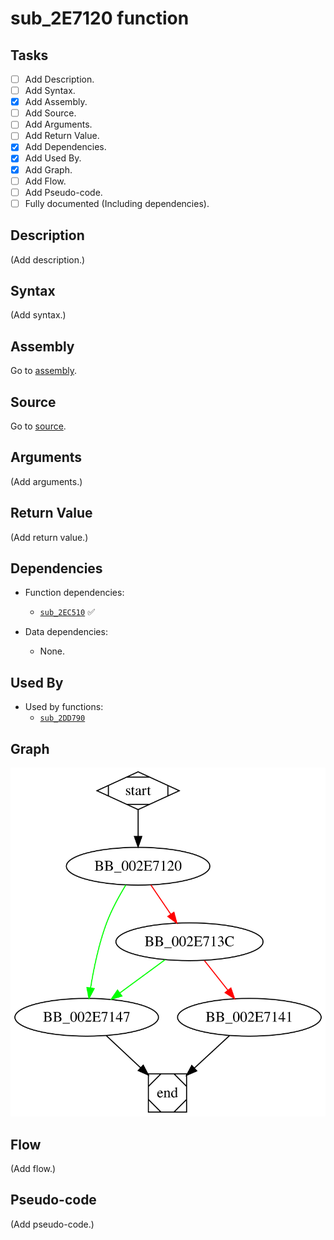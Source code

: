 # sub_2E7120 function

## Tasks

- [ ] Add Description.
- [ ] Add Syntax.
- [X] Add Assembly.
- [ ] Add Source.
- [ ] Add Arguments.
- [ ] Add Return Value.
- [X] Add Dependencies.
- [X] Add Used By.
- [X] Add Graph.
- [ ] Add Flow.
- [ ] Add Pseudo-code.
- [ ] Fully documented (Including dependencies).

## Description

(Add description.)

## Syntax

(Add syntax.)

## Assembly

Go to [assembly](../asm/sub_2E7120.asm).

## Source

Go to [source](../cc/sub_2E7120.cc).

## Arguments

(Add arguments.)

## Return Value

(Add return value.)

## Dependencies

* Function dependencies:
  * [`sub_2EC510`](sub_2EC510.md) ✅


* Data dependencies:
  * None.

## Used By

* Used by functions:
  * [`sub_2DD790`](sub_2DD790.md)

## Graph

![sub_2E7120 Graph](../svg/sub_2E7120.svg "sub_2E7120 Graph")

## Flow

(Add flow.)

## Pseudo-code

(Add pseudo-code.)

